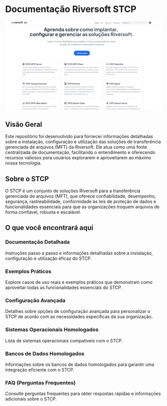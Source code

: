 # Documentação Riversoft STCP

![](static/images/home.png)

## Visão Geral

Este repositório foi desenvolvido para fornecer informações detalhadas sobre a instalação, configuração e utilização das soluções de transferência gerenciada de arquivos (MFT) da Riversoft. Ele atua como uma fonte centralizada de documentação, facilitando o entendimento e oferecendo recursos valiosos para usuários explorarem e aproveitarem ao máximo nossa tecnologia.

## Sobre o STCP

O STCP é um conjunto de soluções Riversoft para a transferência gerenciada de arquivos (MFT), que oferece confiabilidade, desempenho, segurança, rastreabilidade, conformidade às leis de proteção de dados e funcionalidades essenciais para que as organizações troquem arquivos de forma confiável, robusta e escalável.

## O que você encontrará aqui

### Documentação Detalhada
Instruções passo a passo e informações detalhadas sobre a instalação, configuração e utilização eficaz do STCP.

### Exemplos Práticos
Explore casos de uso reais e exemplos práticos que demonstram como aproveitar todas as funcionalidades essenciais do STCP.

### Configuração Avançada
Detalhes sobre opções de configuração avançada para personalizar o STCP de acordo com as necessidades específicas da sua organização.

### Sistemas Operacionais Homologados
Lista de sistemas operacionais compatíveis com o STCP.

### Bancos de Dados Homologados
Informações sobre os bancos de dados homologados para garantir uma integração eficiente com o STCP.

### FAQ (Perguntas Frequentes)
Consulte perguntas frequentes para obter respostas rápidas e informações adicionais sobre o STCP.



